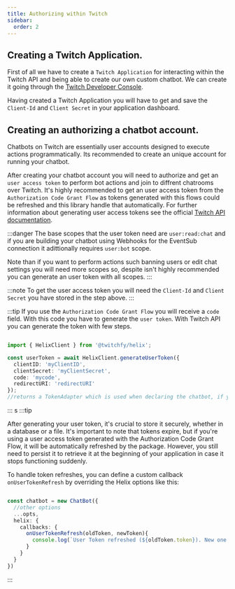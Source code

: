 ```yaml
---
title: Authorizing within Twitch
sidebar:
  order: 2
---
```


## Creating a Twitch Application.

First of all we have to create a `Twitch Application` for interacting within the Twitch API and being able to create our own custom chatbot. We can create it going through the [Twitch Developer Console](https://dev.twitch.tv/console).

Having created a Twitch Application you will have to get and save the `Client-Id` and `Client Secret` in your application dashboard. 

## Creating an authorizing a chatbot account.

Chatbots on Twitch are essentially user accounts designed to execute actions programmatically. Its recommended to create an unique account for running your chatbot. 

After creating your chatbot account you will need to authorize and get an `user access token` to perform bot actions and join to diffrent chatrooms over Twitch. It's highly recommended to get an user access token from the `Authorization Code Grant Flow` as tokens generated with this flows could be refreshed and this library handle that automatically. For further information about generating user access tokens see the official [Twitch API documentation](https://dev.twitch.tv/docs/authentication/).

:::danger
The base scopes that the user token need are `user:read:chat` and if you are building your chatbot using Webhooks for the EventSub connection it adittionally requires `user:bot` scope.

Note than if you want to perform actions such banning users or edit chat settings you will need more scopes so, despite isn't highly recommended you can generate an user token with all scopes.
:::

:::note
To get the user access token you will need the `Client-Id` and `Client Secret` you have stored in the step above.
:::

:::tip
If you use the `Authorization Code Grant Flow` you will receive a `code` field. With this code you have to generate the `user token`.
With Twitch API you can generate the token with few steps.

```ts showLineNumbers copy wrap

import { HelixClient } from '@twitchfy/helix';

const userToken = await HelixClient.generateUserToken({
  clientID: 'myClientID',
  clientSecret: 'myClientSecret',
  code: 'mycode',
  redirectURI: 'redirectURI'
});
//returns a TokenAdapter which is used when declaring the chatbot, if you want raw data change raw option into true, default is false.
```
:::
s
:::tip

After generating your user token, it's crucial to store it securely, whether in a database or a file. It's important to note that tokens expire, but if you're using a user access token generated with the Authorization Code Grant Flow, it will be automatically refreshed by the package. However, you still need to persist it to retrieve it at the beginning of your application in case it stops functioning suddenly.

To handle token refreshes, you can define a custom callback `onUserTokenRefresh` by overriding the Helix options like this:

```ts showLineNumbers copy wrap

const chatbot = new ChatBot({
  //other options
  ...opts,
  helix: {
    callbacks: {
      onUserTokenRefresh(oldToken, newToken){
        console.log(`User Token refreshed (${oldToken.token}). New one is ${newToken.token}`)
      }
    }
  }
})
```
:::